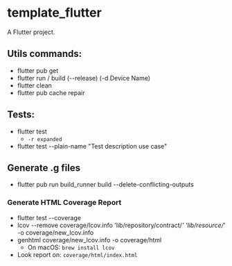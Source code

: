 # template_flutter

A Flutter project.

## Utils commands:

- flutter pub get
- flutter run / build (--release) (-d Device Name)
- flutter clean
- flutter pub cache repair

## Tests:

- flutter test
    - `-r expanded`
- flutter test --plain-name "Test description use case"

## Generate .g files

- flutter pub run build_runner build --delete-conflicting-outputs

### Generate HTML Coverage Report

- flutter test --coverage
- lcov --remove coverage/lcov.info 'lib/repository/contract/*' 'lib/resource/*' -o coverage/new_lcov.info
- genhtml coverage/new_lcov.info -o coverage/html
    - On macOS: `brew install lcov`
- Look report on: `coverage/html/index.html`
